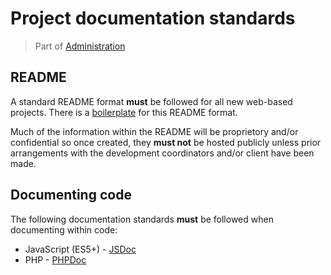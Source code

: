 # Project documentation standards
> Part of [Administration](/Admin/Index.md)

## README
A standard README format **must** be followed for all new web-based projects. There is a [boilerplate](/Resources/README-Boilerplate.md) for this README format.

Much of the information within the README will be proprietory and/or confidential so once created, they **must not** be hosted publicly unless prior arrangements with the development coordinators and/or client have been made.

## Documenting code
The following documentation standards **must** be followed when documenting within code:

 - JavaScript (ES5+) - [JSDoc](http://usejsdoc.org)
 - PHP - [PHPDoc](https://phpdoc.org)
